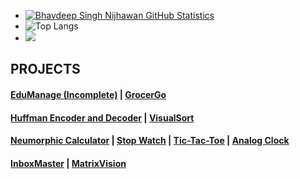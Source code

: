 - [![Bhavdeep Singh Nijhawan GitHub Statistics](https://github-readme-stats.vercel.app/api?username=BhavdeepSinghNijhawan)](https://github.com/BhavdeepSinghNijhawan/github-readme-stats)
- ![Top Langs](https://github-readme-stats.vercel.app/api/top-langs/?username=BhavdeepSinghNijhawan&layout=compact)
- ![](https://komarev.com/ghpvc/?username=BhavdeepSinghNijhawan&label=PROFILE+VIEWS&color=blue&style=plastic)

## PROJECTS

#### [EduManage (Incomplete)](https://done-pi.vercel.app/) | [GrocerGo](https://grocery-shopping-website-theta.vercel.app/)

#### [Huffman Encoder and Decoder](https://bhavdeepsinghnijhawan.github.io/Huffman-Encoder-and-Decoder/) | [VisualSort](https://github.com/BhavdeepSinghNijhawan/VisualSort)

#### [Neumorphic Calculator](https://bhavdeepsinghnijhawan.github.io/Neumorphic-Calculator/) | [Stop Watch](https://bhavdeepsinghnijhawan.github.io/Stop-Watch/) | [Tic-Tac-Toe](https://bhavdeepsinghnijhawan.github.io/Tic-Tac-Toe/) | [Analog Clock](https://bhavdeepsinghnijhawan.github.io/Analog-Clock/)

#### [InboxMaster](https://github.com/BhavdeepSinghNijhawan/InboxMaster) | [MatrixVision](https://github.com/BhavdeepSinghNijhawan/MatrixVision)
